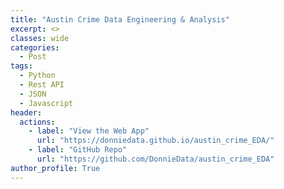 ```yaml
---
title: "Austin Crime Data Engineering & Analysis"
excerpt: <> 
classes: wide
categories:
  - Post
tags:
  - Python
  - Rest API
  - JSON
  - Javascript
header:
  actions:
    - label: "View the Web App" 
      url: "https://donniedata.github.io/austin_crime_EDA/"
    - label: "GitHub Repo"
      url: "https://github.com/DonnieData/austin_crime_EDA"
author_profile: True 
---
```









  






